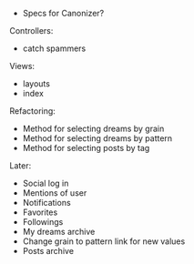  * Specs for Canonizer?
 
Controllers:

 * catch spammers

Views:

 * layouts
 * index
 
Refactoring:

  * Method for selecting dreams by grain
  * Method for selecting dreams by pattern
  * Method for selecting posts by tag

Later:

 * Social log in
 * Mentions of user
 * Notifications
 * Favorites
 * Followings
 * My dreams archive
 * Change grain to pattern link for new values
 * Posts archive

